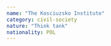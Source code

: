 ```yaml
---
name: "The Kosciuzsko Institute"
category: civil-society
nature: "Think tank"
nationality: POL
---
```

    